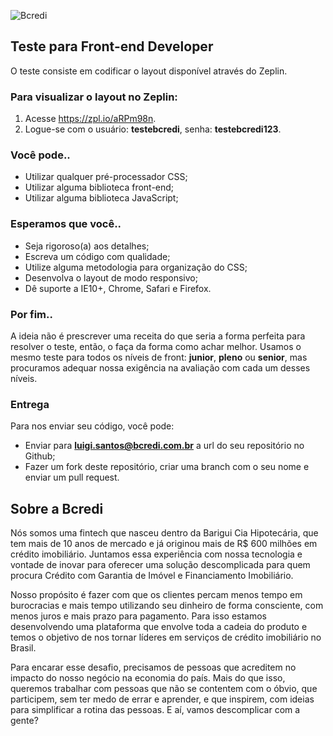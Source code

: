 ![Bcredi](https://www.bcredi.com.br/assets_b2c/frontend_mocks/logo_bcredi-66c81996b2d21efc5c38327b35e2cf89e64bbe3f2fc05b2005b54647f91d9402.svg "Bcredi")

## Teste para Front-end Developer

O teste consiste em codificar o layout disponível através do Zeplin.

### Para visualizar o layout no Zeplin:

1. Acesse https://zpl.io/aRPm98n.
2. Logue-se com o usuário: **testebcredi**, senha: **testebcredi123**.

### Você pode..

* Utilizar qualquer pré-processador CSS; 
* Utilizar alguma biblioteca front-end;
* Utilizar alguma biblioteca JavaScript;

### Esperamos que você..

* Seja rigoroso(a) aos detalhes;
* Escreva um código com qualidade;
* Utilize alguma metodologia para organização do CSS;
* Desenvolva o layout de modo responsivo;
* Dê suporte a IE10+, Chrome, Safari e Firefox.

### Por fim..

A ideia não é prescrever uma receita do que seria a forma perfeita para resolver o teste, então, o faça da forma como achar melhor. Usamos o mesmo teste para todos os níveis de front: **junior**, **pleno** ou **senior**, mas procuramos adequar nossa exigência na avaliação com cada um desses níveis.

### Entrega

Para nos enviar seu código, você pode:

* Enviar para **luigi.santos@bcredi.com.br**  a url do seu repositório no Github;
* Fazer um fork deste repositório, criar uma branch com o seu nome e enviar um pull request.

## Sobre a Bcredi

Nós somos uma fintech que nasceu dentro da Barigui Cia Hipotecária, que tem mais de 10 anos de mercado e já originou mais de R$ 600 milhões em crédito imobiliário. Juntamos essa experiência com nossa tecnologia e vontade de inovar para oferecer uma solução descomplicada para quem procura Crédito com Garantia de Imóvel e Financiamento Imobiliário. 

Nosso propósito é fazer com que os clientes percam menos tempo em burocracias e mais tempo utilizando seu dinheiro de forma consciente, com menos juros e mais prazo para pagamento. Para isso estamos desenvolvendo uma plataforma que envolve toda a cadeia do produto e temos o objetivo de nos tornar líderes em serviços de crédito imobiliário no Brasil.

Para encarar esse desafio, precisamos de pessoas que acreditem no impacto do nosso negócio na economia do país. Mais do que isso, queremos trabalhar com pessoas que não se contentem com o óbvio, que participem, sem ter medo de errar e aprender, e que inspirem, com ideias para simplificar a rotina das pessoas. E aí, vamos descomplicar com a gente?
